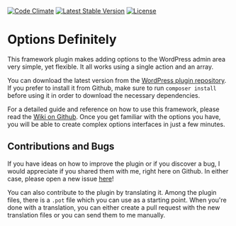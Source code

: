 [![Code Climate](https://codeclimate.com/github/felixarntz/options-definitely/badges/gpa.svg)](https://codeclimate.com/github/felixarntz/options-definitely)
[![Latest Stable Version](https://poser.pugx.org/felixarntz/options-definitely/version)](https://packagist.org/packages/felixarntz/options-definitely)
[![License](https://poser.pugx.org/felixarntz/options-definitely/license)](https://packagist.org/packages/felixarntz/options-definitely)

Options Definitely
==================

This framework plugin makes adding options to the WordPress admin area very simple, yet flexible. It all works using a single action and an array.

You can download the latest version from the [WordPress plugin repository](http://wordpress.org/plugins/options-definitely/). If you prefer to install it from Github, make sure to run `composer install` before using it in order to download the necessary dependencies.

For a detailed guide and reference on how to use this framework, please read the [Wiki on Github](https://github.com/felixarntz/options-definitely/wiki). Once you get familiar with the options you have, you will be able to create complex options interfaces in just a few minutes.

Contributions and Bugs
----------------------

If you have ideas on how to improve the plugin or if you discover a bug, I would appreciate if you shared them with me, right here on Github. In either case, please open a new issue [here](https://github.com/felixarntz/options-definitely/issues/new)!

You can also contribute to the plugin by translating it. Among the plugin files, there is a `.pot` file which you can use as a starting point. When you're done with a translation, you can either create a pull request with the new translation files or you can send them to me manually.
